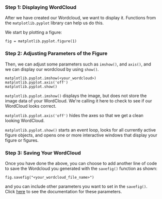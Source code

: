 <!--title={Displaying WordCloud}-->

### Step 1: Displaying WordCloud

After we have created our Wordcloud, we want to display it. Functions from the `matplotlib.pyplot` library can help us do this.

We start by plotting a figure:

```
fig = matplotlib.pyplot.figure(1)
```



### Step 2: Adjusting Parameters of the Figure

Then, we can adjust some parameters such as `imshow()`, and `axis()`, and we can display our wordcloud by using `show()`.

```
matplotlib.pyplot.imshow(<your_wordcloud>)
matplotlib.pyplot.axis('off')
matplotlib.pyplot.show()
```

`matplotlib.pyplot.imshow()` displays the image, but does not store the image data of your WordCloud. We're calling it here to check to see if our WordCloud looks correct.

`matplotlib.pyplot.axis('off')` hides the axes so that we get a clean looking WordCloud.

`matplotlib.pyplot.show()` starts an event loop, looks for all currently active figure objects, and opens one or more interactive windows that display your figure or figures.



### Step 3: Saving Your WordCloud

Once you have done the above, you can choose to add another line of code to save the Wordcloud you generated with the `savefig()` function as shown:

```
fig.savefig("<your_wordcloud_file_name>")
```

and you can include other parameters you want to set in the `savefig()`. Click [here](https://matplotlib.org/3.1.1/api/pyplot_summary.html) to see the documentation for these parameters.